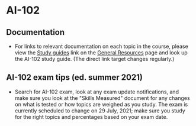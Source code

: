 # AI-102
## Documentation
- For links to relevant documentation on each topic in the course, please view the [Study guides](https://aka.ms/ESIStudyGuides) link on the  [General Resources](https://github.com/ginnielizz/ESILearnerResources/blob/main/GeneralResources.md) page and look up the AI-102 study guide. (The direct link target changes regularly.)
## AI-102 exam tips (ed. summer 2021)
- Search for AI-102 exam, look at any exam update notifications, and make sure you look at the "Skills Measured" document for any changes on what is tested or how topics are weighed as you study. The exam is currently scheduled to change on 29 July, 2021; make sure you study for the right topics and percentages based on your exam date.
